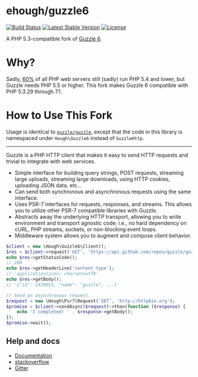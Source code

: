 # ehough/guzzle6

[![Build Status](https://travis-ci.org/ehough/guzzle6.svg?branch=develop)](https://travis-ci.org/ehough/guzzle6)
[![Latest Stable Version](https://poser.pugx.org/ehough/guzzle6/v/stable)](https://packagist.org/packages/ehough/guzzle6)
[![License](https://poser.pugx.org/ehough/guzzle6/license)](https://packagist.org/packages/ehough/guzzle6)


A PHP 5.3-compatible fork of [Guzzle 6](https://github.com/guzzle/guzzle).

# Why?

Sadly, [60%](https://w3techs.com/technologies/details/pl-php/5/all) of all PHP web servers still (sadly) run PHP 5.4 and lower, but Guzzle needs PHP 5.5 or higher. This fork makes Guzzle 6 compatible with PHP 5.3.29 through 7.1.

# How to Use This Fork

Usage is identical to [`guzzle/guzzle`](https://github.com/guzzle/guzzle), except that the code in this library is 
namespaced under `Hough\Guzzle6` instead of `GuzzleHttp`.

--- 

Guzzle is a PHP HTTP client that makes it easy to send HTTP requests and
trivial to integrate with web services.

- Simple interface for building query strings, POST requests, streaming large
  uploads, streaming large downloads, using HTTP cookies, uploading JSON data,
  etc...
- Can send both synchronous and asynchronous requests using the same interface.
- Uses PSR-7 interfaces for requests, responses, and streams. This allows you
  to utilize other PSR-7 compatible libraries with Guzzle.
- Abstracts away the underlying HTTP transport, allowing you to write
  environment and transport agnostic code; i.e., no hard dependency on cURL,
  PHP streams, sockets, or non-blocking event loops.
- Middleware system allows you to augment and compose client behavior.

```php
$client = new \Hough\Guzzle6\Client();
$res = $client->request('GET', 'https://api.github.com/repos/guzzle/guzzle');
echo $res->getStatusCode();
// 200
echo $res->getHeaderLine('content-type');
// 'application/json; charset=utf8'
echo $res->getBody();
// '{"id": 1420053, "name": "guzzle", ...}'

// Send an asynchronous request.
$request = new \Hough\Psr7\Request('GET', 'http://httpbin.org');
$promise = $client->sendAsync($request)->then(function ($response) {
    echo 'I completed! ' . $response->getBody();
});
$promise->wait();
```

## Help and docs

- [Documentation](http://guzzlephp.org/)
- [stackoverflow](http://stackoverflow.com/questions/tagged/guzzle)
- [Gitter](https://gitter.im/guzzle/guzzle)
